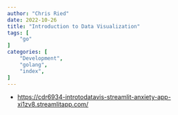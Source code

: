 ```yaml
---
author: "Chris Ried"
date: 2022-10-26
title: "Introduction to Data Visualization"
tags: [
    "go"
]
categories: [
    "Development",
    "golang",
    "index",
]
---
```


* https://cdr6934-introtodatavis-streamlit-anxiety-app-xi1zv8.streamlitapp.com/